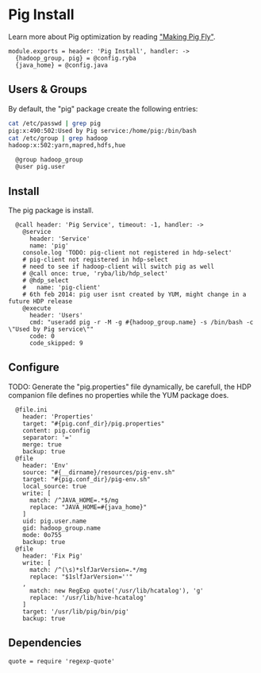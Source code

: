 
# Pig Install

Learn more about Pig optimization by reading ["Making Pig Fly"][fly].

    module.exports = header: 'Pig Install', handler: ->
      {hadoop_group, pig} = @config.ryba
      {java_home} = @config.java

## Users & Groups

By default, the "pig" package create the following entries:

```bash
cat /etc/passwd | grep pig
pig:x:490:502:Used by Pig service:/home/pig:/bin/bash
cat /etc/group | grep hadoop
hadoop:x:502:yarn,mapred,hdfs,hue
```

      @group hadoop_group
      @user pig.user

## Install

The pig package is install.

      @call header: 'Pig Service', timeout: -1, handler: ->
        @service
          header: 'Service'
          name: 'pig'
        console.log 'TODO: pig-client not registered in hdp-select'
        # pig-client not registered in hdp-select
        # need to see if hadoop-client will switch pig as well
        # @call once: true, 'ryba/lib/hdp_select'
        # @hdp_select
        #   name: 'pig-client'
        # 6th feb 2014: pig user isnt created by YUM, might change in a future HDP release
        @execute
          header: 'Users'
          cmd: "useradd pig -r -M -g #{hadoop_group.name} -s /bin/bash -c \"Used by Pig service\""
          code: 0
          code_skipped: 9

## Configure

TODO: Generate the "pig.properties" file dynamically, be carefull, the HDP
companion file defines no properties while the YUM package does.


      @file.ini
        header: 'Properties'
        target: "#{pig.conf_dir}/pig.properties"
        content: pig.config
        separator: '='
        merge: true
        backup: true
      @file
        header: 'Env'
        source: "#{__dirname}/resources/pig-env.sh"
        target: "#{pig.conf_dir}/pig-env.sh"
        local_source: true
        write: [
          match: /^JAVA_HOME=.*$/mg
          replace: "JAVA_HOME=#{java_home}"
        ]
        uid: pig.user.name
        gid: hadoop_group.name
        mode: 0o755
        backup: true
      @file
        header: 'Fix Pig'
        write: [
          match: /^(\s)*slfJarVersion=.*/mg
          replace: "$1slfJarVersion=''"
        ,
          match: new RegExp quote('/usr/lib/hcatalog'), 'g'
          replace: '/usr/lib/hive-hcatalog'
        ]
        target: '/usr/lib/pig/bin/pig'
        backup: true

## Dependencies

    quote = require 'regexp-quote'

[fly]: http://chimera.labs.oreilly.com/books/1234000001811/ch08.html
